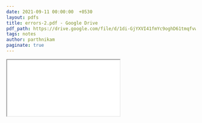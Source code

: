 ```yaml
---
date: 2021-09-11 00:00:00  +0530
layout: pdfs
title: errors-2.pdf - Google Drive
pdf_path: https://drive.google.com/file/d/1di-GjYXVI41fmYc9oghD61tmqfvw4ii0/preview?usp=sharing
tags: notes
author: parthnikam
paginate: true
---
```


<iframe class="embed-pdf" src="{{ page.pdf_path }}#toolbar=0" seamless="seamless" scrolling="no" style="overflow:hidden"></iframe>

